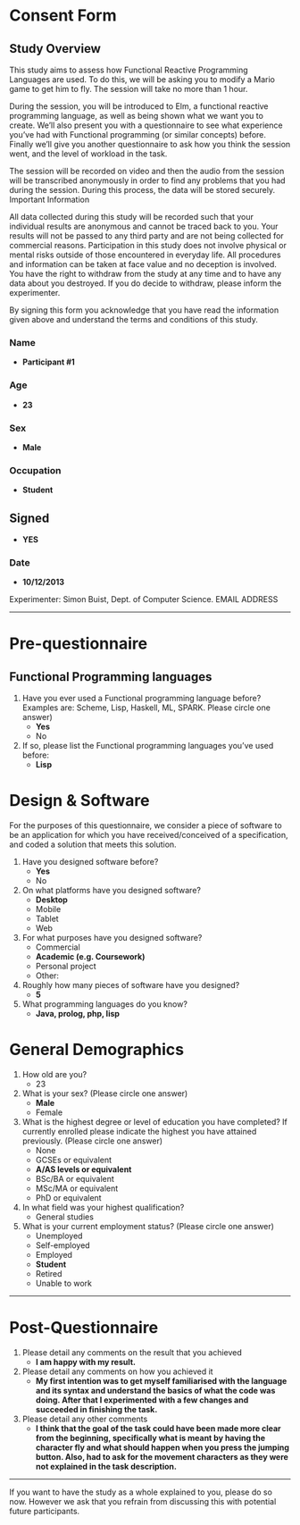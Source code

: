 ﻿# Consent Form
## Study Overview

This study aims to assess how Functional Reactive Programming Languages are used. To do this, we will be asking you to modify a Mario game to get him to fly. The session will take no more than 1 hour.

During the session, you will be introduced to Elm, a functional reactive programming language, as well as being shown what we want you to create. We’ll also present you with a questionnaire to see what experience you’ve had with Functional programming (or similar concepts) before. Finally we’ll give you another questionnaire to ask how you think the session went, and the level of workload in the task.

The session will be recorded on video and then the audio from the session will be transcribed anonymously in order to find any problems that you had during the session. During this process, the data will be stored securely.
Important Information

All data collected during this study will be recorded such that your individual results are anonymous and cannot be traced back to you. 
Your results will not be passed to any third party and are not being collected for commercial reasons.
Participation in this study does not involve physical or mental risks outside of those encountered in everyday life.
All procedures and information can be taken at face value and no deception is involved.
You have the right to withdraw from the study at any time and to have any data about you destroyed. If you do decide to withdraw, please inform the experimenter. 

By signing this form you acknowledge that you have read the information given above and understand the terms and conditions of this study.

### Name

* **Participant #1**

### Age

* **23**

### Sex

* **Male**

### Occupation

* **Student**

## Signed

* **YES**

### Date

* **10/12/2013**

Experimenter: Simon Buist, Dept. of Computer Science. EMAIL ADDRESS

---

# Pre-questionnaire

## Functional Programming languages

1. Have you ever used a Functional programming language before? Examples are: Scheme, Lisp, Haskell, ML, SPARK. Please circle one answer)
    * **Yes**
    * No
2. If so, please list the Functional programming  languages you’ve used before:
    * **Lisp**
# Design & Software

For the purposes of this questionnaire, we consider a piece of software to be an application for which you have received/conceived of a specification, and coded a solution that meets this solution.

1. Have you designed software before?
    * **Yes**
    * No
2. On what platforms have you designed software?
    * **Desktop**
    * Mobile
    * Tablet
    * Web
3. For what purposes have you designed software?
    * Commercial
    * **Academic (e.g. Coursework)**
    * Personal project
    * Other: 
4. Roughly how many pieces of software have you designed?
    * **5**
5. What programming languages do you know?
    * **Java, prolog, php, lisp**

# General Demographics

1. How old are you?  	
    * 23	
2. What is your sex? (Please circle one answer)
    * **Male**
    * Female
3. What is the highest degree or level of education you have completed? If currently enrolled please indicate the highest you have attained previously. (Please circle one answer)
    * None
    * GCSEs or equivalent
    * **A/AS levels or equivalent**
    * BSc/BA or equivalent
    * MSc/MA or equivalent
    * PhD or equivalent
4. In what field was your highest qualification?
    * General studies
5. What is your current employment status? (Please circle one answer)
    * Unemployed
    * Self-employed
    * Employed
    * **Student**
    * Retired
    * Unable to work

---

# Post-Questionnaire

1. Please detail any comments on the result that you achieved
    * **I am happy with my result.**
2. Please detail any comments on how you achieved it
    * **My first intention was to get myself familiarised with the language and its syntax and understand the basics of what the code was doing. After that I experimented with a few changes and succeeded in finishing the task.**
3. Please detail any other comments
    * **I think that the goal of the task could have been made more clear from the beginning, specifically what is meant by having the character fly and what should happen when you press the jumping button. Also, had to ask for the movement characters as they were not explained in the task description.**

---

If you want to have the study as a whole explained to you, please do so now. However we ask that you refrain from discussing this with potential future participants.
